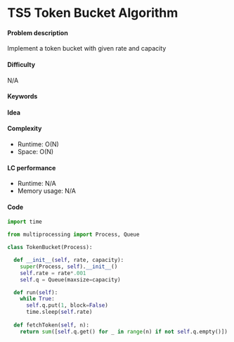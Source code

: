 TS5 Token Bucket Algorithm
=======================
#### Problem description
Implement a token bucket with given rate and capacity

#### Difficulty
N/A

#### Keywords


#### Idea


#### Complexity
- Runtime: O(N) 
- Space: O(N)
  
#### LC performance
- Runtime: N/A
- Memory usage: N/A

#### Code
```python
import time

from multiprocessing import Process, Queue

class TokenBucket(Process):

  def __init__(self, rate, capacity):
    super(Process, self).__init__()
    self.rate = rate*.001
    self.q = Queue(maxsize=capacity)

  def run(self):
    while True:
      self.q.put(1, block=False)
      time.sleep(self.rate)
  
  def fetchToken(self, n):
    return sum([self.q.get() for _ in range(n) if not self.q.empty()])

```